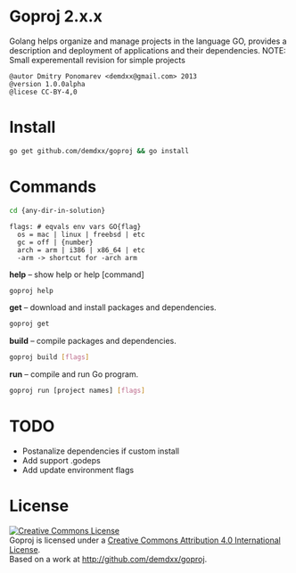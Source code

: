 Goproj 2.x.x
============

Golang helps organize and manage projects in the language GO, provides a description and deployment of applications and their dependencies.
NOTE: Small experementall revision for simple projects

    @autor Dmitry Ponomarev <demdxx@gmail.com> 2013
    @version 1.0.0alpha
    @licese CC-BY-4,0

Install
=======

```sh
go get github.com/demdxx/goproj && go install
```

Commands
========

```sh
cd {any-dir-in-solution}
```

    flags: # eqvals env vars GO{flag}
      os = mac | linux | freebsd | etc
      gc = off | {number}
      arch = arm | i386 | x86_64 | etc
      -arm -> shortcut for -arch arm

**help** – show help or help [command]

```sh
goproj help
```

**get** – download and install packages and dependencies.

```sh
goproj get
```

**build** – compile packages and dependencies.

```sh
goproj build [flags]
```

**run** – compile and run Go program.

```sh
goproj run [project names] [flags]
```

TODO
====

 * Postanalize dependencies if custom install
 * Add support .godeps
 * Add update environment flags

License
=======

<a rel="license" href="http://creativecommons.org/licenses/by/4.0/"><img alt="Creative Commons License" style="border-width:0" src="http://i.creativecommons.org/l/by/4.0/88x31.png" /></a><br /><span xmlns:dct="http://purl.org/dc/terms/" property="dct:title">Goproj</span> is licensed under a <a rel="license" href="http://creativecommons.org/licenses/by/4.0/">Creative Commons Attribution 4.0 International License</a>.<br />Based on a work at <a xmlns:dct="http://purl.org/dc/terms/" href="http://github.com/demdxx/goproj" rel="dct:source">http://github.com/demdxx/goproj</a>.
